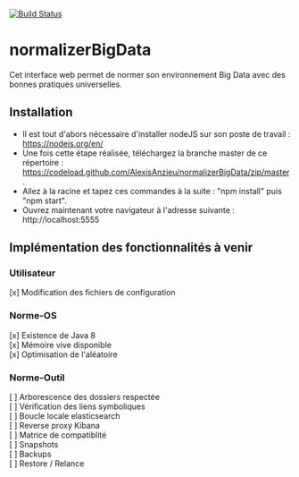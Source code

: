 [![Build Status](https://travis-ci.org/AlexisAnzieu/normalizerBigData.svg?branch=master)](https://travis-ci.org/AlexisAnzieu/normalizerBigData)

# normalizerBigData
Cet interface web permet de normer son environnement Big Data avec des bonnes pratiques universelles. 

## Installation ##

* Il est tout d'abors nécessaire d'installer nodeJS sur son poste de travail : https://nodejs.org/en/  
* Une fois cette étape réalisée, téléchargez la branche master de ce répertoire : https://codeload.github.com/AlexisAnzieu/normalizerBigData/zip/master.  
* Allez à la racine et tapez ces commandes à la suite : "npm install" puis "npm start". 
* Ouvrez maintenant votre navigateur à l'adresse suivante : http://localhost:5555

## Implémentation des fonctionnalités à venir ##

### Utilisateur ###

[x] Modification des fichiers de configuration 

### Norme-OS ###
[x] Existence de Java 8  
[x] Mémoire vive disponible  
[x] Optimisation de l'aléatoire  

### Norme-Outil ###

[ ] Arborescence des dossiers respectée  
[ ] Vérification des liens symboliques  
[ ] Boucle locale elasticsearch  
[ ] Reverse proxy Kibana  
[ ] Matrice de compatiblité  
[ ] Snapshots  
[ ] Backups  
[ ] Restore / Relance